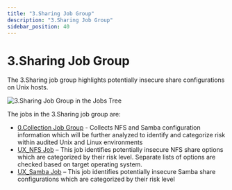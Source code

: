 ```yaml
---
title: "3.Sharing Job Group"
description: "3.Sharing Job Group"
sidebar_position: 40
---
```


# 3.Sharing Job Group

The 3.Sharing job group highlights potentially insecure share configurations on Unix hosts.

![3.Sharing Job Group in the Jobs Tree](/images/accessanalyzer/12.0/solutions/unix/sharing/jobstree.webp)

The jobs in the 3.Sharing job group are:

- [0.Collection Job Group](/docs/accessanalyzer/12.0/solutions/unix/sharing/collection/overview.md) - Collects NFS and Samba configuration
  information which will be further analyzed to identify and categorize risk within audited Unix and
  Linux environments
- [UX_NFS Job](/docs/accessanalyzer/12.0/solutions/unix/sharing/ux_nfs.md) – This job identifies potentially insecure NFS share options which are
  categorized by their risk level. Separate lists of options are checked based on target operating
  system.
- [UX_Samba Job](/docs/accessanalyzer/12.0/solutions/unix/sharing/ux_samba.md) – This job identifies potentially insecure Samba share configurations
  which are categorized by their risk level
